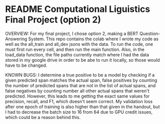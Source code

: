# README Computational Liguistics Final Project (option 2)
OVERVIEW:
For my final project, I chose option 2, making a BERT Question-Answering System. This repo contains the colab where I wrote my code as well as the all_train and all_dev jsons with the data. To run the code, one must first run every cell, and then run the main function. Also, in the load_data function, the file paths currently match where I had the data stored in my google drive in order to be abe to run it locally, so those would have to be changed.

KNOWN BUGS:
I determine a true positive to be a model by checking if a given predicted span matches the actual span, false positives by counting the number of predicted spans that are not in the list of actual spans, and false negatives by counting number all other actual spans that weren't predicted. However, this leads to me getting the exact same values for precision, recall, and F1, which doesn't seem correct. My validation loss after one epoch of training is also higher than that given in the handout, but I had to decrease the batch size to 16 from 64 due to GPU credit issues, which could be a reason behind this.
